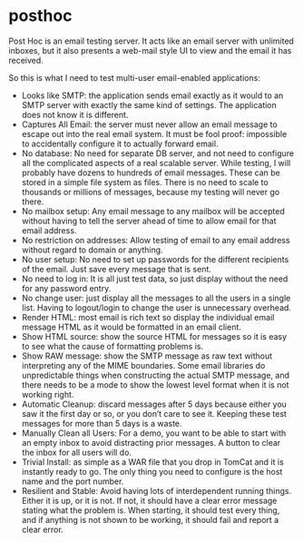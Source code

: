 # posthoc
Post Hoc is an email testing server.  It acts like an email server with unlimited inboxes, but it also presents a web-mail style UI to view and the email it has received.


So this is what I need to test multi-user email-enabled applications:

* Looks like SMTP:  the application sends email exactly as it would to an SMTP server with exactly the same kind of settings.  The application does not know it is different.
* Captures All Email: the server must never allow an email message to escape out into the real email system.  It must be fool proof: impossible to accidentally configure it to actually forward email.
* No database: No need for separate DB server, and not need to configure all the complicated aspects of a real scalable server.  While testing, I will probably have dozens to hundreds of email messages.  These can be stored in a simple file system as files.  There is no need to scale to thousands or millions of messages, because my testing will never go there.
* No mailbox setup:  Any email message to any mailbox will be accepted without having to tell the server ahead of time to allow email for that email address.
* No restriction on addresses: Allow testing of email to any email address without regard to domain or anything.
* No user setup: No need to set up passwords for the different recipients of the email.  Just save every message that is sent.
* No need to log in:  It is all just test data, so just display without the need for any password entry.
* No change user: just display all the messages to all the users in a single list.  Having to logout/login to change the user is unnecessary overhead.
* Render HTML: most email is rich text so display the individual email message  HTML as it would be formatted in an email client.
* Show HTML source: show the source HTML for messages so it is easy to see what the cause of formatting problems is.
* Show RAW message: show the SMTP message as raw text without interpreting any of the MIME boundaries.  Some email libraries do unpredictable things when constructing the actual SMTP message, and there needs to be a mode to show the lowest level format when it is not working right.
* Automatic Cleanup: discard messages after 5 days because either you saw it the first day or so, or you don’t care to see it.  Keeping these test messages for more than 5 days is a waste.
* Manually Clean all Users: For a demo, you want to be able to start with an empty inbox to avoid distracting prior messages.  A button to clear the inbox for all users will do.
* Trivial Install: as simple as a WAR file that you drop in TomCat and it is instantly ready to go.  The only thing you need to configure is the host name and the port number.
* Resilient and Stable: Avoid having lots of interdependent running things.  Either it is up, or it is not.  If not, it should have a clear error message stating what the problem is.  When starting, it should test every thing, and if anything is not shown to be working, it should fail and report a clear error.

